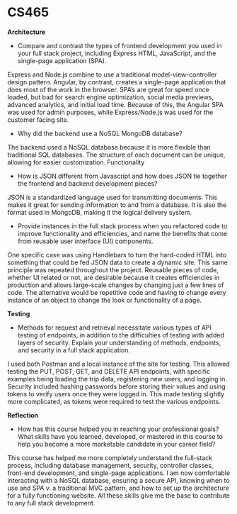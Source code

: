 # CS465

**Architecture**<br>

* Compare and contrast the types of frontend development you used in your full stack project, including Express HTML, JavaScript, and the single-page application (SPA).<br>

Express and Node.js combine to use a traditional model-view-controller design pattern. Angular, by contrast, creates a single-page application that does most of the work in the browser. SPA’s are great for speed once loaded, but bad for search engine optimization, social media previews, advanced analytics, and initial load time. Because of this, the Angular SPA was used for admin purposes, while Express/Node.js was used for the customer facing site.<br>

* Why did the backend use a NoSQL MongoDB database?<br>

The backend used a NoSQL database because it is more flexible than traditional SQL databases. The structure of each document can be unique, allowing for easier customization.
Functionality<br>

* How is JSON different from Javascript and how does JSON tie together the frontend and backend development pieces?<br>

JSON is a standardized language used for transmitting documents. This makes it great for sending information to and from a database. It is also the format used in MongoDB, making it the logical delivery system.<br>

* Provide instances in the full stack process when you refactored code to improve functionality and efficiencies, and name the benefits that come from reusable user interface (UI) components.<br>

One specific case was using Handlebars to turn the hard-coded HTML into something that could be fed JSON data to create a dynamic site.  This same principle was repeated throughout the project. Reusable pieces of code, whether UI related or not, are desirable because it creates efficiencies in production and allows large-scale changes by changing just a few lines of code. The alternative would be repetitive code and having to change every instance of an object to change the look or functionality of a page.<br>

**Testing**<br>

* Methods for request and retrieval necessitate various types of API testing of endpoints, in addition to the difficulties of testing with added layers of security. Explain your understanding of methods, endpoints, and security in a full stack application.<br>

I used both Postman and a local instance of the site for testing. This allowed testing the PUT, POST, GET, and DELETE API endpoints, with specific examples being loading the trip data, registering new users, and logging in. Security included hashing passwords before storing their values and using tokens to verify users once they were logged in. This made testing slightly more complicated, as tokens were required to test the various endpoints.<br>

**Reflection**<br>

* How has this course helped you in reaching your professional goals? What skills have you learned, developed, or mastered in this course to help you become a more marketable candidate in your career field?<br>

This course has helped me more completely understand the full-stack process, including database management, security, controller classes, front-end development, and single-page applications. I am now comfortable interacting with a NoSQL database, ensuring a secure API, knowing when to use and SPA v. a traditional MVC pattern, and how to set up the architecture for a fully functioning website. All these skills give me the base to contribute to any full stack development.

